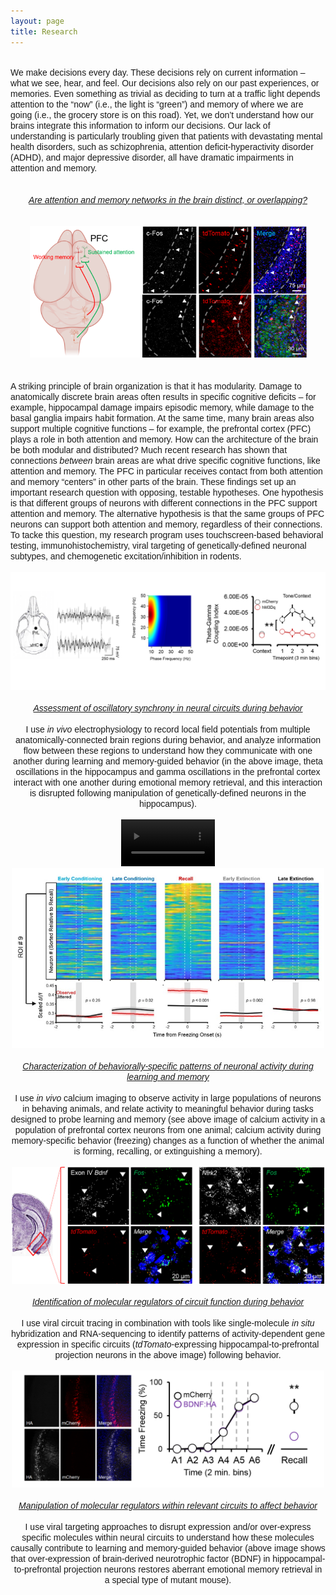 ```yaml
---
layout: page
title: Research
---
```

<br>
<div style="text-align:left"><span style="font-family: 'Arial';">We make decisions every day. These decisions rely on current information – what we see, hear, and feel. Our decisions also rely on our past experiences, or memories. Even something as trivial as deciding to turn at a traffic light depends attention to the “now” (i.e., the light is “green”) and memory of where we are going (i.e., the grocery store is on this road). Yet, we don’t understand how our brains integrate this information to inform our decisions. Our lack of understanding is particularly troubling given that patients with devastating mental health disorders, such as schizophrenia, attention deficit-hyperactivity disorder (ADHD), and major depressive disorder, all have dramatic impairments in attention and memory.</span></div>
<br><br>
<div style="text-align:center"><span style="font-family: 'Arial';"><i><u>Are attention and memory networks in the brain distinct, or overlapping?</u></i></span></div><br><br>
<div style="text-align:center"><img src="/Brain_Schematic.png" width="180" height="210"><img src="/Histology.png" width = "263" height="210"></div><br><br>
<div style="text-align:left"><span style="font-family: 'Arial';">A striking principle of brain organization is that it has modularity. Damage to anatomically discrete brain areas often results in specific cognitive deficits – for example, hippocampal damage impairs episodic memory, while damage to the basal ganglia impairs habit formation. At the same time, many brain areas also support multiple cognitive functions – for example, the prefrontal cortex (PFC) plays a role in both attention and memory. How can the architecture of the brain be both modular and distributed? Much recent research has shown that connections <i>between</i> brain areas are what drive specific cognitive functions, like attention and memory. The PFC in particular receives contact from both attention and memory “centers” in other parts of the brain. These findings set up an important research question with opposing, testable hypotheses. One hypothesis is that different groups of neurons with different connections in the PFC support attention and memory. The alternative hypothesis is that the same groups of PFC neurons can support both attention and memory, regardless of their connections. To tacke this question, my research program uses touchscreen-based behavioral testing, immunohistochemistry, viral targeting of genetically-defined neuronal subtypes, and chemogenetic excitation/inhibition in rodents.</span></div><br>
<div style="text-align:center"><img src="/EPhys.jpg" width="650"></div><br>
<div style="text-align:center"><span style="font-family: 'Arial';"><i><u>Assessment of oscillatory synchrony in neural circuits during behavior</u></i><br><br>
I use <i>in vivo</i> electrophysiology to record local field potentials from multiple anatomically-connected brain regions during behavior, and analyze information flow between these regions to understand how they communicate with one another during learning and memory-guided behavior (in the above image, theta oscillations in the hippocampus and gamma oscillations in the prefrontal cortex interact with one another during emotional memory retrieval, and this interaction is disrupted following manipulation of genetically-defined neurons in the hippocampus).</span></div><br> 
<div style="text-align:center"><video width="150" autoplay loop muted><source src="/ca_imaging_final.mp4" type="video/mp4"></video><img src="/image.png" width="500"></div><br>
<div style="text-align:center"><span style="font-family: 'Arial';"><i><u>Characterization of behaviorally-specific patterns of neuronal activity during learning and memory</u></i><br><br>
I use <i>in vivo</i> calcium imaging to observe activity in large populations of neurons in behaving animals, and relate activity to meaningful behavior during tasks designed to probe learning and memory (see above image of calcium activity in a population of prefrontal cortex neurons from one animal; calcium activity during memory-specific behavior (freezing) changes as a function of whether the animal is forming, recalling, or extinguishing a memory).</span></div><br>
<div style="text-align:center"><img src="/RNAscope.jpg" width="500"></div><br>
<div style="text-align:center"><span style="font-family: 'Arial';"><i><u>Identification of molecular regulators of circuit function during behavior</u></i><br><br>
I use viral circuit tracing in combination with tools like single-molecule <i>in situ</i> hybridization and RNA-sequencing to identify patterns of activity-dependent gene expression in specific circuits (<i>tdTomato</i>-expressing hippocampal-to-prefrontal projection neurons in the above image) following behavior.</span></div><br>
<div style="text-align:center"><img src="/HA_FLEX.jpg" width="500"></div><br>
<div style="text-align:center"><span style="font-family: 'Arial';"><i><u>Manipulation of molecular regulators within relevant circuits to affect behavior</u></i><br><br>
I use viral targeting approaches to disrupt expression and/or over-express specific molecules within neural circuits to understand how these molecules causally contribute to learning and memory-guided behavior (above image shows that over-expression of brain-derived neurotrophic factor (BDNF) in hippocampal-to-prefrontal projection neurons restores aberrant emotional memory retrieval in a special type of mutant mouse).</span></div><br> 


